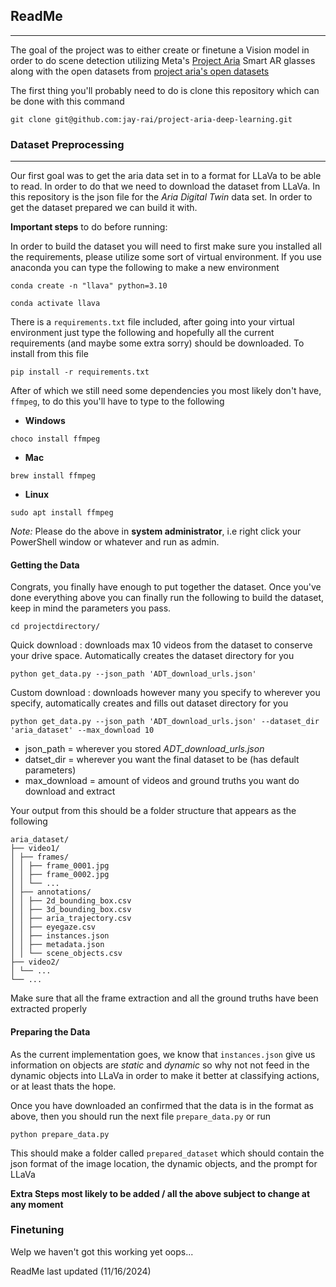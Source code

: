 ## ReadMe
---
The goal of the project was to either create or finetune a Vision model in order to do scene detection utilizing Meta's [Project Aria](https://www.projectaria.com/) Smart AR glasses along with the open  datasets from [project aria's open datasets](https://www.projectaria.com/datasets)

The first thing you'll probably need to do is clone this repository which can be done with this command

```
git clone git@github.com:jay-rai/project-aria-deep-learning.git
```
### Dataset Preprocessing
---
Our first goal was to get the aria data set in to a format for LLaVa to be able to read. In order to do that we need to download the dataset from LLaVa. In this repository is the json file for the *Aria Digital Twin* data set.  In order to get the dataset prepared we can build it with.

**Important steps** to do before running:

In order to build the dataset you will need to first make sure you installed all the requirements, please utilize some sort of virtual environment. If you use anaconda you can type the following to make a new environment

```
conda create -n "llava" python=3.10
```

```
conda activate llava
```

There is a `requirements.txt` file included, after going into your virtual environment just type the following and hopefully all the current requirements (and maybe some extra sorry) should be downloaded.  To install from this file 

```
pip install -r requirements.txt
```

After of which we still need some dependencies you most likely don't have, `ffmpeg`, to do this you'll have to type to the following

- **Windows**
```
choco install ffmpeg
```
- **Mac**
```
brew install ffmpeg
```
- **Linux**
```
sudo apt install ffmpeg
```

*Note:* Please do the above in **system administrator**, i.e right click your PowerShell window or whatever and run as admin.

#### Getting the Data

Congrats, you finally have enough to put together the dataset. Once you've done everything above you can finally run the following to build the dataset, keep in mind the parameters you pass.

```
cd projectdirectory/
```

Quick download : downloads max 10 videos from the dataset to conserve your drive space. Automatically creates the dataset directory for you

```
python get_data.py --json_path 'ADT_download_urls.json'
```

Custom download : downloads however many you specify to wherever you specify, automatically creates and fills out dataset directory for you

```
python get_data.py --json_path 'ADT_download_urls.json' --dataset_dir 'aria_dataset' --max_download 10
```
- json_path = wherever you stored *ADT_download_urls.json*
- datset_dir = wherever you want the final dataset to be (has default parameters)
- max_download = amount of videos and ground truths you want do download and extract

Your output from this should be a folder structure that appears as the following
```
aria_dataset/ 
├── video1/ 
│ ├── frames/ 
│ │ ├── frame_0001.jpg 
│ │ ├── frame_0002.jpg 
│ │ └── ... 
│ ├── annotations/ 
│ │ ├── 2d_bounding_box.csv 
│ │ ├── 3d_bounding_box.csv 
│ │ ├── aria_trajectory.csv 
│ │ ├── eyegaze.csv 
│ │ ├── instances.json 
│ │ ├── metadata.json 
│ │ └── scene_objects.csv 
├── video2/ 
│ └── ... 
└── ...
```

Make sure that all the frame extraction and all the ground truths have been extracted properly

#### Preparing the Data
As the current implementation goes, we know that `instances.json` give us information on objects are *static* and *dynamic* so why not not feed in the dynamic objects into LLaVa in order to make it better at classifying actions, or at least thats the hope. 

Once you have downloaded an confirmed that the data is in the format as above, then you should run the next file `prepare_data.py` or run 

```
python prepare_data.py
```

This should make a folder called `prepared_dataset` which should contain the json format of the image location, the dynamic objects, and the prompt for LLaVa

**Extra Steps most likely to be added  / all the above subject to change at any moment**
### Finetuning

Welp we haven't got this working yet oops...

ReadMe last updated (11/16/2024)